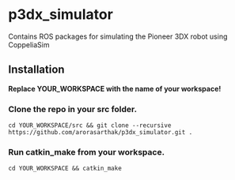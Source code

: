 # p3dx_simulator
Contains ROS packages for simulating the Pioneer 3DX robot using CoppeliaSim

## Installation

**Replace YOUR_WORKSPACE with the name of your workspace!**

### Clone the repo in your src folder.
`cd YOUR_WORKSPACE/src && git clone --recursive https://github.com/arorasarthak/p3dx_simulator.git .`

### Run catkin_make from your workspace.
`cd YOUR_WORKSPACE && catkin_make`
